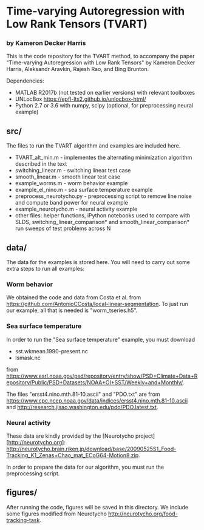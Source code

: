 # Time-varying Autoregression with Low Rank Tensors (TVART)
### by Kameron Decker Harris

This is the code repository for the TVART method, to accompany the
paper "Time-varying Autoregression with Low Rank Tensors" by
Kameron Decker Harris, Aleksandr Aravkin, Rajesh Rao, and Bing Brunton.

Dependencies:
* MATLAB R2017b (not tested on earlier versions) with relevant toolboxes
* UNLocBox https://epfl-lts2.github.io/unlocbox-html/
* Python 2.7 or 3.6 with numpy, scipy (optional, for preprocessing neural example)

## src/

The files to run the TVART algorithm and examples are included here.

* TVART_alt_min.m - implementes the alternating minimization algorithm described in the text
* switching_linear.m - switching linear test case
* smooth_linear.m - smooth linear test case
* example_worms.m - worm behavior example
* example_el_nino.m - sea surface temperature example
* preprocess_neurotycho.py - preprocessing script to remove line noise and compute band power for neural example
* example_neurotycho.m - neural activity example
* other files: helper functions, iPython notebooks used to compare with SLDS,
  switching_linear_comparison* and smooth_linear_comparison* run sweeps of test problems across N

## data/

The data for the examples is stored here.
You will need to carry out some extra steps to run all examples:

### Worm behavior

We obtained the code and data from Costa et al. from
https://github.com/AntonioCCosta/local-linear-segmentation.
To just run our example, all that is needed is "worm_tseries.h5".

### Sea surface temperature

In order to run the "Sea surface temperature" example, you must download
* sst.wkmean.1990-present.nc
* lsmask.nc

from  https://www.esrl.noaa.gov/psd/repository/entry/show/PSD+Climate+Data+Repository/Public/PSD+Datasets/NOAA+OI+SST/Weekly+and+Monthly/.

The files "ersst4.nino.mth.81-10.ascii" and "PDO.txt" are from https://www.cpc.ncep.noaa.gov/data/indices/ersst4.nino.mth.81-10.ascii and http://research.jisao.washington.edu/pdo/PDO.latest.txt.

### Neural activity

These data are kindly provided by the [Neurotycho project][http://neurotycho.org]:
http://neurotycho.brain.riken.jp/download/base/20090525S1_Food-Tracking_K1_Zenas+Chao_mat_ECoG64-Motion8.zip.

In order to prepare the data for our algorithm, you must run the preprocessing script.

## figures/

After running the code, figures will be saved in this directory.
We include some figures modified from Neurotycho http://neurotycho.org/food-tracking-task.